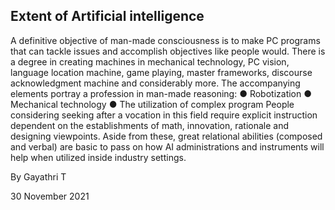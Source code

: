 ## Extent of Artificial intelligence

A definitive objective of man-made consciousness is to make PC programs that can
tackle issues and accomplish objectives like people would. There is a degree in
creating machines in mechanical technology, PC vision, language location machine,
game playing, master frameworks, discourse acknowledgment machine and
considerably more.
The accompanying elements portray a profession in man-made reasoning:
● Robotization
● Mechanical technology
● The utilization of complex program
People considering seeking after a vocation in this field require explicit instruction dependent
on the establishments of math, innovation, rationale and designing viewpoints. Aside from
these, great relational abilities (composed and verbal) are basic to pass on how AI
administrations and instruments will help when utilized inside industry settings.


By
Gayathri T 

30 November 2021
